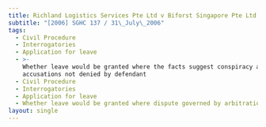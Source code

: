 ```yaml
---
title: Richland Logistics Services Pte Ltd v Biforst Singapore Pte Ltd
subtitle: "[2006] SGHC 137 / 31\_July\_2006"
tags:
  - Civil Procedure
  - Interrogatories
  - Application for leave
  - >-
    Whether leave would be granted where the facts suggest conspiracy and
    accusations not denied by defendant
  - Civil Procedure
  - Interrogatories
  - Application for leave
  - Whether leave would be granted where dispute governed by arbitration clause
layout: single
---
```


